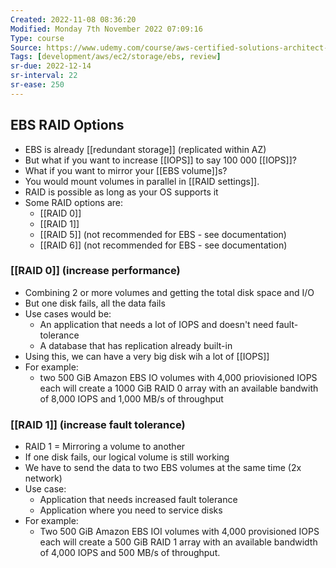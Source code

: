 ```yaml
---
Created: 2022-11-08 08:36:20
Modified: Monday 7th November 2022 07:09:16
Type: course
Source: https://www.udemy.com/course/aws-certified-solutions-architect-associate-saa-c01/?xref=E0Aed11STH4LPUQvCz0GJFABTmM=
Tags: [development/aws/ec2/storage/ebs, review]
sr-due: 2022-12-14
sr-interval: 22
sr-ease: 250
---
```


## EBS RAID Options

- EBS is already [[redundant storage]] (replicated within AZ)
- But what if you want to increase [[IOPS]] to say 100 000 [[IOPS]]?
- What if you want to mirror your [[EBS volume]]s?
- You would mount volumes in parallel in [[RAID settings]].
- RAID is possible as long as your OS supports it
- Some RAID options are:
    - [[RAID 0]]
    - [[RAID 1]]
    - [[RAID 5]] (not recommended for EBS - see documentation)
    - [[RAID 6]] (not recommended for EBS - see documentation)

### [[RAID 0]] (increase performance)

- Combining 2 or more volumes and getting the total disk space and I/O
- But one disk fails, all the data fails
- Use cases would be:
    - An application that needs a lot of IOPS and doesn't need fault-tolerance
    - A database that has replication already built-in
- Using this, we can have a very big disk wih a lot of [[IOPS]]
- For example:
    - two 500 GiB Amazon EBS IO volumes with 4,000 priovisioned IOPS each will create a 1000 GiB RAID 0 array with an available bandwith of 8,000 IOPS and 1,000 MB/s of throughput

### [[RAID 1]] (increase fault tolerance)

- RAID 1 = Mirroring a volume to another
- If one disk fails, our logical volume is still working
- We have to send the data to two EBS volumes at the same time (2x network)
- Use case:
    - Application that needs increased fault tolerance
    - Application where you need to service disks
- For example:
    - Two 500 GiB Amazon EBS IOI volumes with 4,000 provisioned IOPS each will create a 500 GiB RAID 1 array with an available bandwidth of 4,000 IOPS and 500 MB/s of throughput.
